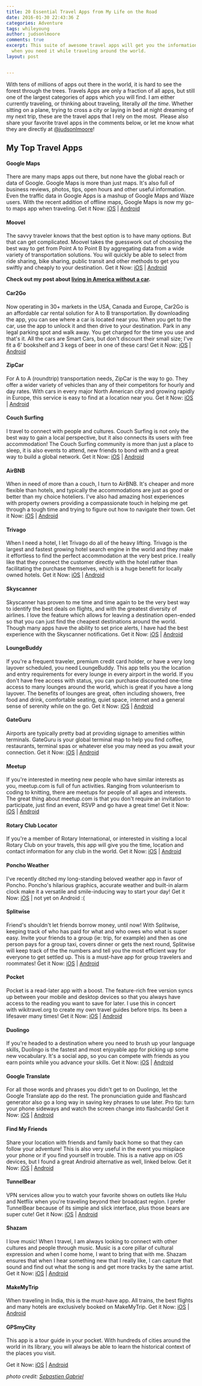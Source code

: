 ```yaml
---
title: 20 Essential Travel Apps from My Life on the Road
date: 2016-01-30 22:43:36 Z
categories: Adventure
tags: whileyoung
author: judsonlmoore
comments: true
excerpt: This suite of awesome travel apps will get you the information you need,
  when you need it while traveling around the world.
layout: post


---
```


With tens of millions of apps out there in the world, it is hard to see the forest through the trees. Travels Apps are only a fraction of all apps, but still one of the largest categories of apps which you will find. I am either currently traveling, or thinking about traveling, literally _all the time_. Whether sitting on a plane, trying to cross a city or laying in bed at night dreaming of my next trip, these are the travel apps that I rely on the most.  Please also share your favorite travel apps in the comments below, or let me know what they are directly at [@judsonlmoore](http://twitter.com/judsonlmoore)!

## My Top Travel Apps

#### Google Maps

There are many maps apps out there, but none have the global reach or data of Google. Google Maps is more than just maps. It's also full of business reviews, photos, tips, open hours and other useful information. Even the traffic data in Google Apps is a mashup of Google Maps and Waze users. With the recent addition of offline maps, Google Maps is now my go-to maps app when traveling.
Get it Now: [iOS](https://www.judsonlmoore.com/get/google-maps-ios/) | [Android](https://www.judsonlmoore.com/get/google-maps-android/)

#### Moovel

The savvy traveler knows that the best option is to have many options. But that can get complicated. Moovel takes the guesswork out of choosing the best way to get from Point A to Point B by aggregating data from a wide variety of transportation solutions. You will quickly be able to select from ride sharing, bike sharing, public transit and other methods to get you swiftly and cheaply to your destination.
Get it Now: [iOS](https://www.judsonlmoore.com/get/moovel-ios/) | [Android](https://www.judsonlmoore.com/get/moovel-android/)

**Check out my post about [living in America without a car](https://www.judsonlmoore.com/lifestyle/living-without-a-car-in-america/).**

#### Car2Go

Now operating in 30+ markets in the USA, Canada and Europe, Car2Go is an affordable car rental solution for A to B transportation. By downloading the app, you can see where a car is located near you. When you get to the car, use the app to unlock it and then drive to your destination. Park in any legal parking spot and walk away. You get charged for the time you use and that's it. All the cars are Smart Cars, but don't discount their small size; I've fit a 6' bookshelf and 3 kegs of beer in one of these cars!
Get it Now: [iOS](https://www.judsonlmoore.com/get/car2go-ios/) | [Android](https://www.judsonlmoore.com/get/car2go-android/)

#### ZipCar

For A to A (roundtrip) transportation needs, ZipCar is the way to go. They offer a wider variety of vehicles than any of their competitors for hourly and day rates. With cars in every major North American city and growing rapidly in Europe, this service is easy to find at a location near you.
Get it Now: [iOS](https://www.judsonlmoore.com/get/zipcar-ios/) | [Android](https://www.judsonlmoore.com/get/zipcar-android/)

#### Couch Surfing

I travel to connect with people and cultures. Couch Surfing is not only the best way to gain a local perspective, but it also connects its users with free accommodation! The Couch Surfing community is more than just a place to sleep, it is also events to attend, new friends to bond with and a great way to build a global network.
Get it Now: [iOS](https://www.judsonlmoore.com/get/couchsurfing-ios/) | [Android](https://www.judsonlmoore.com/get/couchsurfing-android/)

#### AirBNB

When in need of more than a couch, I turn to AirBNB. It's cheaper and more flexible than hotels, and typically the accommodations are just as good or better than my choice hoteliers. I've also had amazing host experiences with property owners providing a compassionate touch in helping me get through a tough time and trying to figure out how to navigate their town.
Get it Now: [iOS](https://www.judsonlmoore.com/get/airbnb-ios/) | [Android](https://www.judsonlmoore.com/get/airbnb-android/)

#### Trivago

When I need a hotel, I let Trivago do all of the heavy lifting. Trivago is the largest and fastest growing hotel search engine in the world and they make it effortless to find the perfect accommodation at the very best price. I really like that they connect the customer directly with the hotel rather than facilitating the purchase themselves, which is a huge benefit for locally owned hotels.
Get it Now: [iOS](https://www.judsonlmoore.com/get/trivago-ios/) | [Android](https://www.judsonlmoore.com/get/trivago-android/)

#### Skyscanner

Skyscanner has proven to me time and time again to be the very best way to identify the best deals on flights, and with the greatest diversity of airlines. I love the feature which allows for leaving a destination open-ended so that you can just find the cheapest destinations around the world. Though many apps have the ability to set price alerts, I have had the best experience with the Skyscanner notifications.
Get it Now: [iOS](https://www.judsonlmoore.com/get/skyscanner-ios/) | [Android](https://www.judsonlmoore.com/get/skyscanner-android/)

#### LoungeBuddy

If you're a frequent traveler, premium credit card holder, or have a very long layover scheduled, you need LoungeBuddy. This app tells you the location and entry requirements for every lounge in every airport in the world. If you don't have free access with status, you can purchase discounted one-time access to many lounges around the world, which is great if you have a long layover. The benefits of lounges are great, often including showers, free food and drink, comfortable seating, quiet space, internet and a general sense of serenity while on the go.
Get it Now: [iOS](https://www.judsonlmoore.com/get/loungebuddy-ios/) | [Android](https://www.judsonlmoore.com/get/loungebuddy-android/)

#### GateGuru

Airports are typically pretty bad at providing signage to amenities within terminals. GateGuru is your global terminal map to help you find coffee, restaurants, terminal spas or whatever else you may need as you await your connection.
Get it Now: [iOS](https://www.judsonlmoore.com/get/gateguru-ios/) | [Android](https://www.judsonlmoore.com/get/gate-guru-android/)

#### Meetup

If you're interested in meeting new people who have similar interests as you, meetup.com is full of fun activities. Ranging from volunteerism to coding to knitting, there are meetups for people of all ages and interests. The great thing about meetup.com is that you don't require an invitation to participate, just find an event, RSVP and go have a great time!
Get it Now: [iOS](https://www.judsonlmoore.com/get/meetup-ios/) | [Android](https://www.judsonlmoore.com/get/meetup-android/)

#### Rotary Club Locator

If you're a member of Rotary International, or interested in visiting a local Rotary Club on your travels, this app will give you the time, location and contact information for any club in the world.
Get it Now: [iOS](https://www.judsonlmoore.com/get/rotary-club-locator-ios/) | [Android](https://www.judsonlmoore.com/get/rotary-club-locator-android/)

#### Poncho Weather

I've recently ditched my long-standing beloved weather app in favor of Poncho. Poncho's hilarious graphics, accurate weather and built-in alarm clock make it a versatile and smile-inducing way to start your day!
Get it Now: [iOS](https://www.judsonlmoore.com/get/poncho-ios/) | not yet on Android :(

#### Splitwise

Friend's shouldn't let friends borrow money, until now! With Splitwise, keeping track of who has paid for what and who owes who what is super easy. Invite your friends to a group (ie: trip, for example) and then as one person pays for a group taxi, covers dinner or gets the next round, Splitwise will keep track of the the numbers and tell you the most efficient way for everyone to get settled up. This is a must-have app for group travelers and roommates!
Get it Now: [iOS](https://www.judsonlmoore.com/get/splitwise-ios/) | [Android](https://www.judsonlmoore.com/get/splitwise-android/)

#### Pocket

Pocket is a read-later app with a boost. The feature-rich free version syncs up between your mobile and desktop devices so that you always have access to the reading you want to save for later. I use this in concert with wikitravel.org to create my own travel guides before trips. Its been a lifesaver many times!
Get it Now: [iOS](https://www.judsonlmoore.com/get/pocket-ios/) | [Android](https://www.judsonlmoore.com/get/pocket-android/)

#### Duolingo

If you're headed to a destination where you need to brush up your language skills, Duolingo is the fastest and most enjoyable app for picking up some new vocabulary. It's a social app, so you can compete with friends as you earn points while you advance your skills.
Get it Now: [iOS](https://www.judsonlmoore.com/get/duolingo-ios/) | [Android](https://www.judsonlmoore.com/get/duolingo-android/)

#### Google Translate

For all those words and phrases you didn't get to on Duolingo, let the Google Translate app do the rest. The pronunciation guide and flashcard generator also go a long way in saving key phrases to use later. Pro tip: turn your phone sideways and watch the screen change into flashcards!
Get it Now: [iOS](https://www.judsonlmoore.com/get/google-translate-ios/) | [Android](https://www.judsonlmoore.com/get/google-translate-android/)

#### Find My Friends

Share your location with friends and family back home so that they can follow your adventure! This is also very useful in the event you misplace your phone or if you find yourself in trouble. This is a native app on iOS devices, but I found a great Android alternative as well, linked below.
Get it Now: [iOS](https://www.judsonlmoore.com/get/find-friends-ios/) | [Android](https://www.judsonlmoore.com/get/find-friends-android/)

#### TunnelBear

VPN services allow you to watch your favorite shows on outlets like Hulu and Netflix when you're traveling beyond their broadcast region. I prefer TunnelBear because of its simple and slick interface, plus those bears are super cute!
Get it Now: [iOS](https://www.judsonlmoore.com/get/tunnelbear-ios/) | [Android](https://www.judsonlmoore.com/get/tunnelbear-android/)

#### Shazam

I love music! When I travel, I am always looking to connect with other cultures and people through music. Music is a core pillar of cultural expression and when I come home, I want to bring that with me. Shazam ensures that when I hear something new that I really like, I can capture that sound and find out what the song is and get more tracks by the same artist.
Get it Now: [iOS](https://www.judsonlmoore.com/get/shazam-ios/) | [Android](https://www.judsonlmoore.com/get/shazam-android/)

#### MakeMyTrip

When traveling in India, this is the must-have app. All trains, the best flights and many hotels are exclusively booked on MakeMyTrip.
Get it Now: [iOS](https://www.judsonlmoore.com/get/makemytrip-ios/) | [Android](https://www.judsonlmoore.com/get/makemytrip-android/)

#### GPSmyCity

This app is a tour guide in your pocket. With hundreds of cities around the world in its library, you will always be able to learn the historical context of the places you visit.

Get it Now: [iOS](https://www.judsonlmoore.com/get/gpsmycity-ios/) | [Android](https://www.judsonlmoore.com/get/gpsmycity-android/)

_photo credit: [Sebastien Gabriel](http://unsplash.com/sgabriel)_
